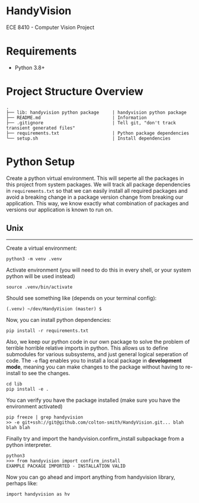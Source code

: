 # HandyVision
ECE 8410 - Computer Vision Project

# Requirements
- Python 3.8+

# Project Structure Overview
```
.
├── lib: handyvision python package     | handyvision python package
├── README.md                           | Information
├── .gitignore                          | Tell git, "don't track transient generated files"
├── requirements.txt                    | Python package dependencies
└── setup.sh                            | Install dependencies
```

# Python Setup 
Create a python virtual environment. This will seperte all the packages in this project from system packages. We will track all package dependencies in `requirements.txt` so that we can easily install all required packages and avoid a breaking change in a package version change from breaking our application. This way, we know exactly what combination of packages and versions our application is known to run on.    

## Unix
---
Create a virtual environment: 
```
python3 -m venv .venv
```

Activate environment (you will need to do this in every shell, or your system python will be used instead)
```
source .venv/bin/activate
```

Should see something like (depends on your terminal config):
```
(.venv) ~/dev/HandyVision (master) $
```

Now, you can install python dependencies:
```
pip install -r requirements.txt
```

Also, we keep our python code in our own package to solve the problem of terrible horrible relative imports in python. This allows us to define submodules for various subsystems, and just general logical seperation of code. The `-e` flag enables you to install a local package in **development mode**, meaning you can make changes to the package without having to re-install to see the changes.  
```
cd lib 
pip install -e .
```

You can verify you have the package installed (make sure you have the environment activated)
```
pip freeze | grep handyvision
>> -e git+ssh://git@github.com/colton-smith/HandyVision.git... blah blah blah
```

Finally try and import the handyvision.confirm_install subpackage from a python interpreter.
```
python3 
>>> from handyvision import confirm_install
EXAMPLE PACKAGE IMPORTED - INSTALLATION VALID
```

Now you can go ahead and import anything from handyvision library, perhaps like:
```
import handyvision as hv
```
